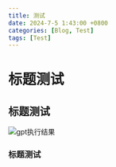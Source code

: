 ```yaml
---
title: 测试
date: 2024-7-5 1:43:00 +0800
categories: [Blog, Test]
tags: [Test]
---
```



# 标题测试
## 标题测试
![gpt执行结果](/assets/Posts_Pic/BG.jpg)
### 标题测试
